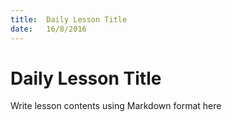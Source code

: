 ```yaml
---
title:  Daily Lesson Title
date:   16/8/2016
---
```


# Daily Lesson Title

Write lesson contents using Markdown format here